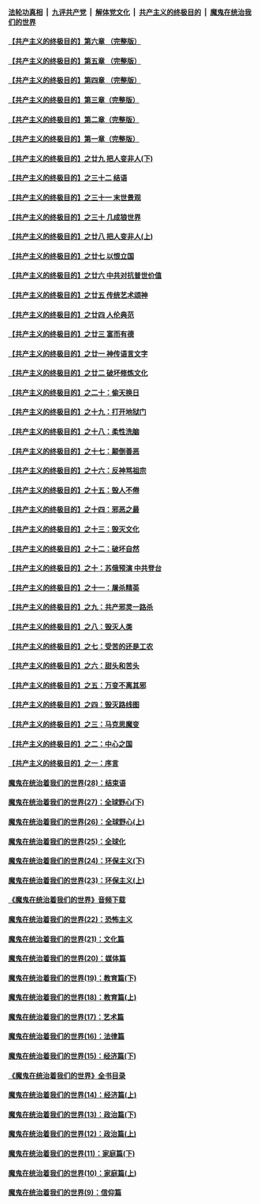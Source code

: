 ####  [法轮功真相](../../../../basic/blob/master/README.md?t=07022331) &nbsp;|&nbsp; [九评共产党](../../../../9ping.md/blob/master/README.md?t=07022331) &nbsp;|&nbsp; [解体党文化](../../../../jtdwh.md/blob/master/README.md?t=07022331)  &nbsp;|&nbsp; [共产主义的终极目的](../../../../gczydzjmd.md/blob/master/README.md?t=07022331) &nbsp;|&nbsp; [魔鬼在统治我们的世界](../../../../mgztzwmdsj.md/blob/master/README.md?t=07022331) 

#### [【共产主义的终极目的】第六章 （完整版）](../pages/nsc422/n11428913.md?t=07022331) 

#### [【共产主义的终极目的】第五章 （完整版）](../pages/nsc422/n11428912.md?t=07022331) 

#### [【共产主义的终极目的】第四章 （完整版）](../pages/nsc422/n11428907.md?t=07022331) 

#### [【共产主义的终极目的】第三章（完整版）](../pages/nsc422/n11428848.md?t=07022331) 

#### [【共产主义的终极目的】第二章（完整版）](../pages/nsc422/n11428831.md?t=07022331) 

#### [【共产主义的终极目的】第一章（完整版）](../pages/nsc422/n11417651.md?t=07022331) 

#### [【共产主义的终极目的】之廿九 把人变非人(下)](../pages/nsc422/n11344140.md?t=07022331) 

#### [【共产主义的终极目的】之三十二 结语](../pages/nsc422/n11360535.md?t=07022331) 

#### [【共产主义的终极目的】之三十一 末世景观](../pages/nsc422/n11351129.md?t=07022331) 

#### [【共产主义的终极目的】之三十 几成狼世界](../pages/nsc422/n11348280.md?t=07022331) 

#### [【共产主义的终极目的】之廿八 把人变非人(上)](../pages/nsc422/n11340492.md?t=07022331) 

#### [【共产主义的终极目的】之廿七 以恨立国](../pages/nsc422/n11336944.md?t=07022331) 

#### [【共产主义的终极目的】之廿六 中共对抗普世价值](../pages/nsc422/n11324785.md?t=07022331) 

#### [【共产主义的终极目的】之廿五 传统艺术颂神](../pages/nsc422/n11296396.md?t=07022331) 

#### [【共产主义的终极目的】之廿四 人伦典范](../pages/nsc422/n11296397.md?t=07022331) 

#### [【共产主义的终极目的】之廿三 富而有德](../pages/nsc422/n11283598.md?t=07022331) 

#### [【共产主义的终极目的】之廿一 神传语言文字](../pages/nsc422/n11263265.md?t=07022331) 

#### [【共产主义的终极目的】之廿二 破坏修炼文化](../pages/nsc422/n11245728.md?t=07022331) 

#### [【共产主义的终极目的】之二十：偷天换日](../pages/nsc422/n11238846.md?t=07022331) 

#### [【共产主义的终极目的】之十九：打开地狱门](../pages/nsc422/n11206376.md?t=07022331) 

#### [【共产主义的终极目的】之十八：柔性洗脑](../pages/nsc422/n11199994.md?t=07022331) 

#### [【共产主义的终极目的】之十七：颠倒善恶](../pages/nsc422/n11179782.md?t=07022331) 

#### [【共产主义的终极目的】之十六：反神骂祖宗](../pages/nsc422/n11166798.md?t=07022331) 

#### [【共产主义的终极目的】之十五：毁人不倦](../pages/nsc422/n11166792.md?t=07022331) 

#### [【共产主义的终极目的】之十四：邪恶之最](../pages/nsc422/n11150249.md?t=07022331) 

#### [【共产主义的终极目的】之十三：毁灭文化](../pages/nsc422/n11135227.md?t=07022331) 

#### [【共产主义的终极目的】之十二：破坏自然](../pages/nsc422/n11135214.md?t=07022331) 

#### [【共产主义的终极目的】之十：苏俄预演 中共登台](../pages/nsc422/n11118424.md?t=07022331) 

#### [【共产主义的终极目的】之十一：屠杀精英](../pages/nsc422/n11118442.md?t=07022331) 

#### [【共产主义的终极目的】之九：共产邪灵一路杀](../pages/nsc422/n11114139.md?t=07022331) 

#### [【共产主义的终极目的】之八：毁灭人类](../pages/nsc422/n11108503.md?t=07022331) 

#### [【共产主义的终极目的】之七：受苦的还是工农](../pages/nsc422/n11101809.md?t=07022331) 

#### [【共产主义的终极目的】之六：甜头和苦头](../pages/nsc422/n11096971.md?t=07022331) 

#### [【共产主义的终极目的】之五：万变不离其邪](../pages/nsc422/n11091285.md?t=07022331) 

#### [【共产主义的终极目的】之四：毁灭路线图](../pages/nsc422/n11086284.md?t=07022331) 

#### [【共产主义的终极目的】之三：马克思魔变](../pages/nsc422/n11061941.md?t=07022331) 

#### [【共产主义的终极目的】之二：中心之国](../pages/nsc422/n11047728.md?t=07022331) 

#### [【共产主义的终极目的】之一：序言](../pages/nsc422/n11086077.md?t=07022331) 

#### [魔鬼在统治着我们的世界(28)：结束语](../pages/nsc422/n10936246.md?t=07022331) 

#### [魔鬼在统治着我们的世界(27)：全球野心(下)](../pages/nsc422/n10928319.md?t=07022331) 

#### [魔鬼在统治着我们的世界(26)：全球野心(上)](../pages/nsc422/n10900318.md?t=07022331) 

#### [魔鬼在统治着我们的世界(25)：全球化](../pages/nsc422/n10788205.md?t=07022331) 

#### [魔鬼在统治着我们的世界(24)：环保主义(下)](../pages/nsc422/n10695307.md?t=07022331) 

#### [魔鬼在统治着我们的世界(23)：环保主义(上)](../pages/nsc422/n10688613.md?t=07022331) 

#### [《魔鬼在统治着我们的世界》音频下载](../pages/nsc422/n10635553.md?t=07022331) 

#### [魔鬼在统治着我们的世界(22)：恐怖主义](../pages/nsc422/n10614727.md?t=07022331) 

#### [魔鬼在统治着我们的世界(21)：文化篇](../pages/nsc422/n10597706.md?t=07022331) 

#### [魔鬼在统治着我们的世界(20)：媒体篇](../pages/nsc422/n10586579.md?t=07022331) 

#### [魔鬼在统治着我们的世界(19)：教育篇(下)](../pages/nsc422/n10564808.md?t=07022331) 

#### [魔鬼在统治着我们的世界(18)：教育篇(上)](../pages/nsc422/n10526970.md?t=07022331) 

#### [魔鬼在统治着我们的世界(17)：艺术篇](../pages/nsc422/n10499093.md?t=07022331) 

#### [魔鬼在统治着我们的世界(16)：法律篇](../pages/nsc422/n10485969.md?t=07022331) 

#### [魔鬼在统治着我们的世界(15)：经济篇(下)](../pages/nsc422/n10469975.md?t=07022331) 

#### [《魔鬼在统治着我们的世界》全书目录](../pages/nsc422/n10464261.md?t=07022331) 

#### [魔鬼在统治着我们的世界(14)：经济篇(上)](../pages/nsc422/n10457370.md?t=07022331) 

#### [魔鬼在统治着我们的世界(13)：政治篇(下)](../pages/nsc422/n10448270.md?t=07022331) 

#### [魔鬼在统治着我们的世界(12)：政治篇(上)](../pages/nsc422/n10444576.md?t=07022331) 

#### [魔鬼在统治着我们的世界(11)：家庭篇(下)](../pages/nsc422/n10440961.md?t=07022331) 

#### [魔鬼在统治着我们的世界(10)：家庭篇(上)](../pages/nsc422/n10435448.md?t=07022331) 

#### [魔鬼在统治着我们的世界(9)：信仰篇](../pages/nsc422/n10432159.md?t=07022331) 

